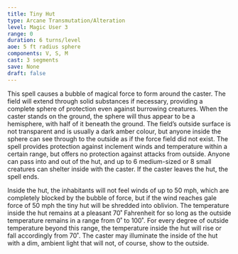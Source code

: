 ```yaml
---
title: Tiny Hut
type: Arcane Transmutation/Alteration
level: Magic User 3
range: 0
duration: 6 turns/level
aoe: 5 ft radius sphere
components: V, S, M
cast: 3 segments
save: None
draft: false
---
```


This spell causes a bubble of magical force to form around the caster. The field will extend through solid substances if necessary, providing a complete sphere of protection even against burrowing creatures. When the caster stands on the ground, the sphere will thus appear to be a hemisphere, with half of it beneath the ground. The field’s outside surface is not transparent and is usually a dark amber colour, but anyone inside the sphere can see through to the outside as if the force field did not exist. The spell provides protection against inclement winds and temperature within a certain range, but offers no protection against attacks from outside. Anyone can pass into and out of the hut, and up to 6 medium-sized or 8 small creatures can shelter inside with the caster. If the caster leaves the hut, the spell ends.

Inside the hut, the inhabitants will not feel winds of up to 50 mph, which are completely blocked by the bubble of force, but if the wind reaches gale force of 50 mph the tiny hut will be shredded into oblivion. The temperature inside the hut remains at a pleasant 70˚ Fahrenheit for so long as the outside temperature remains in a range from 0˚ to 100˚. For every degree of outside temperature beyond this range, the temperature inside the hut will rise or fall accordingly from 70˚. The caster may illuminate the inside of the hut with a dim, ambient light that will not, of course, show to the outside.
